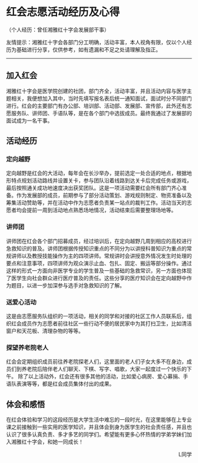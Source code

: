 # 红会志愿活动经历及心得

（个人经历：曾任湘雅红十字会发展部干事）

友情提示：湘雅红十字会各部门分工明确，活动丰富，本人视角有限，仅以个人经历为基础进行分享，仅供参考，如有遗漏和不足之处请理解及指正。

----

## 加入红会

湘雅红十字会是医学院创建的社团，部门齐全，活动丰富，并且活动内容与医学主题相关，我便想加入其中，当时先填写报名表后统一通知面试，面试时分不同部门进行。红会的主要部门有办公部、培训部、活动部、发展部、宣传部，此外还有志愿服务队、讲师团、手语队等，是在各个部门中选拔成员。最终我通过了发展部的面试成为一名干事。

## 活动经历

### 定向越野

定向越野是红会的大活动，每年会在长沙举办，提前选定一处合适的地点，根据地形特点规划活动路线并设置关卡，参与团队沿着线路到达关卡后完成任务或游戏，最后按照通关成功地速度决出获奖团队。这是一项活动需要红会所有部门齐心准备。作为发展部的成员，前期参与了部分活动策划、游戏规则制定、物资准备以及筹集活动赞助等，并在活动中作为志愿者负责某一站点的裁判工作。活动当天的志愿者均会提前一周到活动地点熟悉场地情况，活动结束后需要整理场地等。

### 讲师团

讲师团在红会各个部门招募成员，经过培训后，在定向越野几周到相应的高校进行急救知识的普及。讲师团根据传授知识重点的不同分为以讲授科普知识为重点的常规讲师以及教授技能操作为主的四项讲师。常规讲时会讲授意外情况发生时处理的要点和注意事项，四项讲师为观众演示止血、包扎、固定、搬运等部分操作。通过这样的形式一方面向非医学专业的学生普及一些基础的急救常识，另一方面也体现了医学生向社会群众进行医疗普及的责任。这些分享的医疗知识会在定向越野中作为题目，以进一步加深参与选手对急救知识的了解。

### 送爱心活动

这是由志愿服务队组织的一项活动，相关的同学和对接的社区工作人员联系后，组织红会成员作为志愿者前往社区一些行动不便的居民家中为其打扫卫生，比如清洁窗户和天花板、清理杂物的等等。

### 探望养老院老人

红会会定期组织成员前往养老院探老人们，这里面的老人们子女大多不在身边，成员们到养老院后陪伴老人们聊天、下棋、写字、唱歌，大家一起度过一个快乐的下午。
除了以上活动外，红会还有很多其他的活动，比如爱心病房、爱心募捐、手语队表演等等，都是红会成员集体付出的成果。

## 体会和感悟

在红会体验和学习的这段经历是大学生活中难忘的一段时光，在这里能够在上专业课之前接触到一些实用的医学知识，并且体会到身为医学生的社会责任感，并且也认识了很多认真负责、多才多艺的同学们。希望能有更多心怀热情的学弟学妹们加入湘雅红十字会，和她一同成长！

<p align="right">L同学</p>